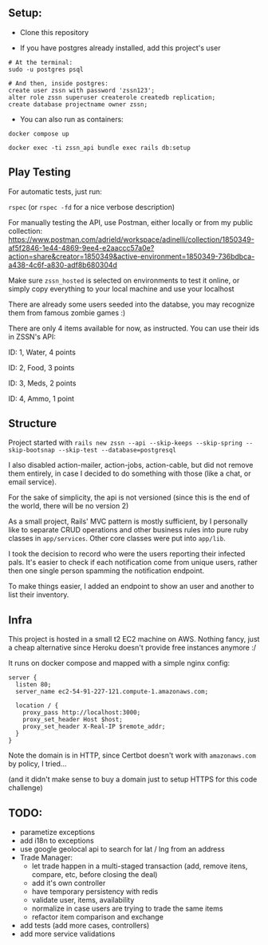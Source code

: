 ## Setup:
- Clone this repository

- If you have postgres already installed, add this project's user
```
# At the terminal:
sudo -u postgres psql

# And then, inside postgres:
create user zssn with password 'zssn123';
alter role zssn superuser createrole createdb replication;
create database projectname owner zssn;
```

- You can also run as containers:

`docker compose up`

`docker exec -ti zssn_api bundle exec rails db:setup`


## Play Testing

For automatic tests, just run:

`rspec` (or `rspec -fd` for a nice verbose description)

For manually testing the API, use Postman, either locally or from my public collection:
https://www.postman.com/adrield/workspace/adinelli/collection/1850349-af5f2846-1e44-4869-9ee4-e2aaccc57a0e?action=share&creator=1850349&active-environment=1850349-736bdbca-a438-4c6f-a830-adf8b680304d

Make sure `zssn_hosted` is selected on environments to test it online, or simply copy everything to your local machine and use your localhost

There are already some users seeded into the databse, you may recognize them from famous zombie games :)

There are only 4 items available for now, as instructed. You can use their ids in ZSSN's API:

ID: 1, Water, 4 points

ID: 2, Food, 3 points

ID: 3, Meds, 2 points

ID: 4, Ammo, 1 point


## Structure

Project started with 
`rails new zssn --api --skip-keeps --skip-spring --skip-bootsnap --skip-test --database=postgresql`

I also disabled action-mailer, action-jobs, action-cable, but did not remove them entirely, in case I decided to do something with those
(like a chat, or email service).

For the sake of simplicity, the api is not versioned (since this is the end of the world, there will be no version 2)

As a small project, Rails' MVC pattern is mostly sufficient, by I personally like to separate CRUD operations and other business
rules into pure ruby classes in `app/services`. Other core classes were put into `app/lib`.

I took the decision to record who were the users reporting their infected pals. It's easier to check if each notification come from
unique users, rather then one single person spamming the notification endpoint.

To make things easier, I added an endpoint to show an user and another to list their inventory.


## Infra

This project is hosted in a small t2 EC2 machine on AWS. Nothing fancy, just a cheap alternative since Heroku doesn't provide free instances anymore :/

It runs on docker compose and mapped with a simple nginx config:

```
server {
  listen 80;
  server_name ec2-54-91-227-121.compute-1.amazonaws.com;

  location / {
    proxy_pass http://localhost:3000;
    proxy_set_header Host $host;
    proxy_set_header X-Real-IP $remote_addr;
  }
}
```

Note the domain is in HTTP, since Certbot doesn't work with `amazonaws.com` by policy, I tried...

(and it didn't make sense to buy a domain just to setup HTTPS for this code challenge)


## TODO:
- parametize exceptions
- add i18n to exceptions
- use google geolocal api to search for lat / lng from an address
- Trade Manager:
  - let trade happen in a multi-staged transaction (add, remove itens, compare, etc, before closing the deal)
  - add it's own controller
  - have temporary persistency with redis
  - validate user, items, availability
  - normalize in case users are trying to trade the same items
  - refactor item comparison and exchange
- add tests (add more cases, controllers)
- add more service validations
